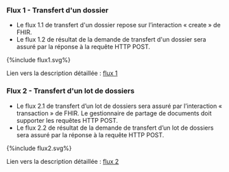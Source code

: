 ### Flux 1 - Transfert d'un dossier

- Le flux 1.1 de transfert d'un dossier repose sur l’interaction « create » de FHIR.
- Le flux 1.2 de résultat de la demande de transfert d'un dossier sera assuré par la réponse à la requête HTTP POST.

<div>{%include flux1.svg%}</div>

Lien vers la description détaillée : <a href="st_flux1.html">flux 1</a>

### Flux 2 - Transfert d'un lot de dossiers

- Le flux 2.1 de transfert d’un lot de dossiers sera assuré par l’interaction « transaction » de FHIR. Le gestionnaire de partage de documents doit supporter les requêtes HTTP POST.
- Le flux 2.2 de résultat de la demande de transfert d’un lot de dossiers sera assuré par la réponse à la requête HTTP POST.

<div>{%include flux2.svg%}</div>

Lien vers la description détaillée : <a href="st_flux2.html">flux 2</a>
